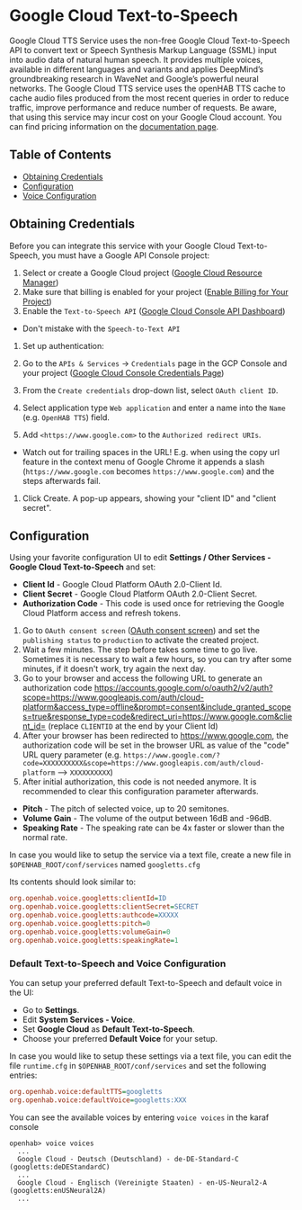 # Google Cloud Text-to-Speech

Google Cloud TTS Service uses the non-free Google Cloud Text-to-Speech API to convert text or Speech Synthesis Markup Language (SSML) input into audio data of natural human speech.
It provides multiple voices, available in different languages and variants and applies DeepMind’s groundbreaking research in WaveNet and Google’s powerful neural networks.
The Google Cloud TTS service uses the openHAB TTS cache to cache audio files produced from the most recent queries in order to reduce traffic, improve performance and reduce number of requests.
Be aware, that using this service may incur cost on your Google Cloud account.
You can find pricing information on the [documentation page](https://cloud.google.com/text-to-speech/#pricing-summary).

## Table of Contents

<!-- MarkdownTOC -->

- [Obtaining Credentials](#obtaining-credentials)
- [Configuration](#configuration)
- [Voice Configuration](#default-text-to-speech-and-voice-configuration)

<!-- /MarkdownTOC -->

## Obtaining Credentials

Before you can integrate this service with your Google Cloud Text-to-Speech, you must have a Google API Console project:

1. Select or create a Google Cloud project ([Google Cloud Resource Manager](https://console.cloud.google.com/cloud-resource-manager))
1. Make sure that billing is enabled for your project ([Enable Billing for Your Project](https://cloud.google.com/billing/docs/how-to/modify-project))
1. Enable the `Text-to-Speech API` ([Google Cloud Console API Dashboard](https://console.cloud.google.com/apis/dashboard))

- Don't mistake with the `Speech-to-Text API`

1. Set up authentication:

1. Go to the `APIs & Services` -> `Credentials` page in the GCP Console and your project ([Google Cloud Console Credentials Page](https://console.cloud.google.com/apis/credentials))
1. From the `Create credentials` drop-down list, select `OAuth client ID`.
1. Select application type `Web application` and enter a name into the `Name` (e.g. `OpenHAB TTS`) field.
1. Add `<https://www.google.com>` to the `Authorized redirect URIs`.

- Watch out for trailing spaces in the URL! E.g. when using the copy url feature in the context menu of Google Chrome it appends a slash (`https://www.google.com` becomes `https://www.google.com`) and the steps afterwards fail.

1. Click Create. A pop-up appears, showing your "client ID" and "client secret".

## Configuration

Using your favorite configuration UI to edit **Settings / Other Services - Google Cloud Text-to-Speech** and set:

- **Client Id** - Google Cloud Platform OAuth 2.0-Client Id.
- **Client Secret** - Google Cloud Platform OAuth 2.0-Client Secret.
- **Authorization Code** - This code is used once for retrieving the Google Cloud Platform access and refresh tokens.

1. Go to `OAuth consent screen` ([OAuth consent screen](https://console.cloud.google.com/apis/credentials/consent)) and set the `publishing status` to `production` to activate the created project.
1. Wait a few minutes. The step before takes some time to go live. Sometimes it is necessary to wait a few hours, so you can try after some minutes, if it doesn't work, try again the next day.
1. Go to your browser and access the following URL to generate an authorization code
[https://accounts.google.com/o/oauth2/v2/auth?scope=https://www.googleapis.com/auth/cloud-platform&access_type=offline&prompt=consent&include_granted_scopes=true&response_type=code&redirect_uri=https://www.google.com&client_id=<clientId>](https://accounts.google.com/o/oauth2/v2/auth?scope=https://www.googleapis.com/auth/cloud-platform&access_type=offline&prompt=consent&include_granted_scopes=true&response_type=code&redirect_uri=https://www.google.com&client_id=CLIENTID) (replace `CLIENTID` at the end by your Client Id)
1. After your browser has been redirected to <https://www.google.com>, the authorization code will be set in the browser URL as value of the "code" URL query parameter (e.g. `https://www.google.com/?code=XXXXXXXXXX&scope=https://www.googleapis.com/auth/cloud-platform` --> `XXXXXXXXXX`)
1. After initial authorization, this code is not needed anymore. It is recommended to clear this configuration parameter afterwards.

- **Pitch** - The pitch of selected voice, up to 20 semitones.
- **Volume Gain** - The volume of the output between 16dB and -96dB.
- **Speaking Rate** - The speaking rate can be 4x faster or slower than the normal rate.

In case you would like to setup the service via a text file, create a new file in `$OPENHAB_ROOT/conf/services` named `googletts.cfg`

Its contents should look similar to:

```ini
org.openhab.voice.googletts:clientId=ID
org.openhab.voice.googletts:clientSecret=SECRET
org.openhab.voice.googletts:authcode=XXXXX
org.openhab.voice.googletts:pitch=0
org.openhab.voice.googletts:volumeGain=0
org.openhab.voice.googletts:speakingRate=1
```

### Default Text-to-Speech and Voice Configuration

You can setup your preferred default Text-to-Speech and default voice in the UI:

- Go to **Settings**.
- Edit **System Services - Voice**.
- Set **Google Cloud** as **Default Text-to-Speech**.
- Choose your preferred **Default Voice** for your setup.

In case you would like to setup these settings via a text file, you can edit the file `runtime.cfg` in `$OPENHAB_ROOT/conf/services` and set the following entries:

```ini
org.openhab.voice:defaultTTS=googletts
org.openhab.voice:defaultVoice=googletts:XXX
```

You can see the available voices by entering `voice voices` in the karaf console

```shell
openhab> voice voices
  ...
  Google Cloud - Deutsch (Deutschland) - de-DE-Standard-C (googletts:deDEStandardC)
  ...
  Google Cloud - Englisch (Vereinigte Staaten) - en-US-Neural2-A (googletts:enUSNeural2A)
  ...
```
